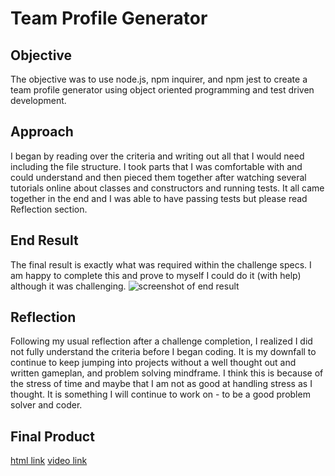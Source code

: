 # Team Profile Generator

## Objective
The objective was to use node.js, npm inquirer, and npm jest to create a team profile generator using object oriented programming and test driven development.

## Approach
I began by reading over the criteria and writing out all that I would need including the file structure. I took parts that I was comfortable with and could understand and then pieced them together after watching several tutorials online about classes and constructors and running tests. It all came together in the end and I was able to have passing tests but please read Reflection section.

## End Result
The final result is exactly what was required within the challenge specs. I am happy to complete this and prove to myself I could do it (with help) although it was challenging.
![screenshot of end result]()

## Reflection
Following my usual reflection after a challenge completion, I realized I did not fully understand the criteria before I began coding. It is my downfall to continue to keep jumping into projects without a well thought out and written gameplan, and problem solving mindframe. I think this is because of the stress of time and maybe that I am not as good at handling stress as I thought. It is something I will continue to work on - to be a good problem solver and coder.

## Final Product
[html link]()
[video link]()
